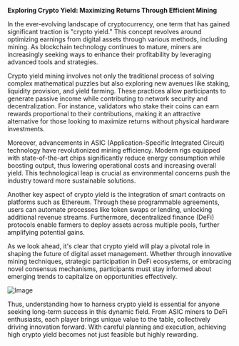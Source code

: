 **Exploring Crypto Yield: Maximizing Returns Through Efficient Mining**

In the ever-evolving landscape of cryptocurrency, one term that has gained significant traction is "crypto yield." This concept revolves around optimizing earnings from digital assets through various methods, including mining. As blockchain technology continues to mature, miners are increasingly seeking ways to enhance their profitability by leveraging advanced tools and strategies.

Crypto yield mining involves not only the traditional process of solving complex mathematical puzzles but also exploring new avenues like staking, liquidity provision, and yield farming. These practices allow participants to generate passive income while contributing to network security and decentralization. For instance, validators who stake their coins can earn rewards proportional to their contributions, making it an attractive alternative for those looking to maximize returns without physical hardware investments.

Moreover, advancements in ASIC (Application-Specific Integrated Circuit) technology have revolutionized mining efficiency. Modern rigs equipped with state-of-the-art chips significantly reduce energy consumption while boosting output, thus lowering operational costs and increasing overall yield. This technological leap is crucial as environmental concerns push the industry toward more sustainable solutions.

Another key aspect of crypto yield is the integration of smart contracts on platforms such as Ethereum. Through these programmable agreements, users can automate processes like token swaps or lending, unlocking additional revenue streams. Furthermore, decentralized finance (DeFi) protocols enable farmers to deploy assets across multiple pools, further amplifying potential gains.

As we look ahead, it's clear that crypto yield will play a pivotal role in shaping the future of digital asset management. Whether through innovative mining techniques, strategic participation in DeFi ecosystems, or embracing novel consensus mechanisms, participants must stay informed about emerging trends to capitalize on opportunities effectively. 

![Image](https://github.com/user-attachments/assets/590b50a7-4459-4e76-8a31-559aed223621)

Thus, understanding how to harness crypto yield is essential for anyone seeking long-term success in this dynamic field. From ASIC miners to DeFi enthusiasts, each player brings unique value to the table, collectively driving innovation forward. With careful planning and execution, achieving high crypto yield becomes not just feasible but highly rewarding.